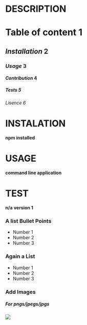 # DESCRIPTION

# **Table of content** 1

## _Installation_ 2
### _Usage_ 3
#### _Contribution_ 4
##### _Tests_ 5
###### _Lisence_ 6

 # INSTALATION

 **npm installed**

 # USAGE

 **command line application**

 # TEST

 **n/a**
 **version 1**

### A list Bullet Points
* Number 1
* Number 2
* Number 3

### Again a List
- Number 1
- Number 2
- Number 3

### Add Images  

##### For pngs/jpegs/jpgs

<img src="![SoExcited~GIF](https://github.com/Reggy5001/editREADME/assets/150903197/56fda4d9-ded7-4642-9ccd-540173f1a167)
">
